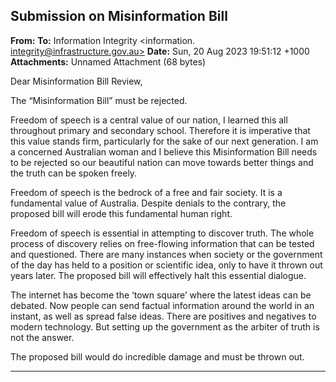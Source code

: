 ## Submission on Misinformation Bill

**From:**
**To:** Information Integrity <information. [integrity@infrastructure.gov.au>](mailto:information._integrity@infrastructure.gov.au)
**Date:** Sun, 20 Aug 2023 19:51:12 +1000
**Attachments:** Unnamed Attachment (68 bytes)

Dear Misinformation Bill Review,

The “Misinformation Bill” must be rejected.

Freedom of speech is a central value of our nation, I learned this all throughout primary and secondary school.
Therefore it is imperative that this value stands firm, particularly for the sake of our next generation. I am a concerned
Australian woman and I believe this Misinformation Bill needs to be rejected so our beautiful nation can move towards
better things and the truth can be spoken freely.

Freedom of speech is the bedrock of a free and fair society. It is a fundamental value of Australia. Despite denials to
the contrary, the proposed bill will erode this fundamental human right.

Freedom of speech is essential in attempting to discover truth. The whole process of discovery relies on free-flowing
information that can be tested and questioned. There are many instances when society or the government of the day
has held to a position or scientific idea, only to have it thrown out years later. The proposed bill will effectively halt this
essential dialogue.

The internet has become the ‘town square’ where the latest ideas can be debated. Now people can send factual
information around the world in an instant, as well as spread false ideas. There are positives and negatives to modern
technology. But setting up the government as the arbiter of truth is not the answer.

The proposed bill would do incredible damage and must be thrown out.


-----

